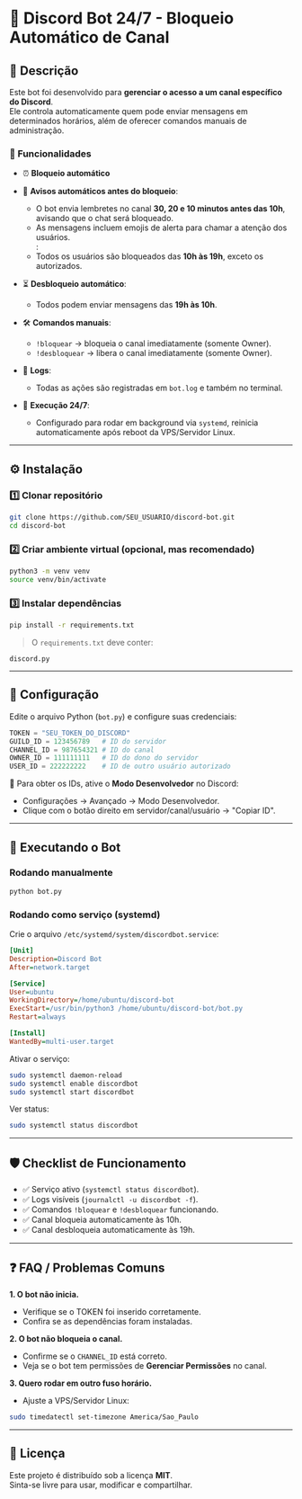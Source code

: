 # 🤖 Discord Bot 24/7 - Bloqueio Automático de Canal

## 📌 Descrição
Este bot foi desenvolvido para **gerenciar o acesso a um canal específico do Discord**.  
Ele controla automaticamente quem pode enviar mensagens em determinados horários, além de oferecer comandos manuais de administração.

### 🔑 Funcionalidades

- ⏰ **Bloqueio automático**

- 🔔 **Avisos automáticos antes do bloqueio**:  
  - O bot envia lembretes no canal **30, 20 e 10 minutos antes das 10h**, avisando que o chat será bloqueado.  
  - As mensagens incluem emojis de alerta para chamar a atenção dos usuários.  
:  
  - Todos os usuários são bloqueados das **10h às 19h**, exceto os autorizados.  
- ⏳ **Desbloqueio automático**:  
  - Todos podem enviar mensagens das **19h às 10h**.  
- 🛠 **Comandos manuais**:  
  - `!bloquear` → bloqueia o canal imediatamente (somente Owner).  
  - `!desbloquear` → libera o canal imediatamente (somente Owner).  
- 📜 **Logs**:  
  - Todas as ações são registradas em `bot.log` e também no terminal.  
- 🔁 **Execução 24/7**:  
  - Configurado para rodar em background via `systemd`, reinicia automaticamente após reboot da VPS/Servidor Linux.  

---

## ⚙️ Instalação

### 1️⃣ Clonar repositório
```bash
git clone https://github.com/SEU_USUARIO/discord-bot.git
cd discord-bot
```

### 2️⃣ Criar ambiente virtual (opcional, mas recomendado)
```bash
python3 -m venv venv
source venv/bin/activate
```

### 3️⃣ Instalar dependências
```bash
pip install -r requirements.txt
```

> O `requirements.txt` deve conter:  
```
discord.py
```

---

## 🔧 Configuração

Edite o arquivo Python (`bot.py`) e configure suas credenciais:

```python
TOKEN = "SEU_TOKEN_DO_DISCORD"
GUILD_ID = 123456789   # ID do servidor
CHANNEL_ID = 987654321 # ID do canal
OWNER_ID = 111111111   # ID do dono do servidor
USER_ID = 222222222    # ID de outro usuário autorizado
```

📌 Para obter os IDs, ative o **Modo Desenvolvedor** no Discord:  
- Configurações → Avançado → Modo Desenvolvedor.  
- Clique com o botão direito em servidor/canal/usuário → "Copiar ID".  

---

## 🚀 Executando o Bot

### Rodando manualmente
```bash
python bot.py
```

### Rodando como serviço (systemd)
Crie o arquivo `/etc/systemd/system/discordbot.service`:

```ini
[Unit]
Description=Discord Bot
After=network.target

[Service]
User=ubuntu
WorkingDirectory=/home/ubuntu/discord-bot
ExecStart=/usr/bin/python3 /home/ubuntu/discord-bot/bot.py
Restart=always

[Install]
WantedBy=multi-user.target
```

Ativar o serviço:
```bash
sudo systemctl daemon-reload
sudo systemctl enable discordbot
sudo systemctl start discordbot
```

Ver status:
```bash
sudo systemctl status discordbot
```

---

## 🛡 Checklist de Funcionamento
- ✅ Serviço ativo (`systemctl status discordbot`).  
- ✅ Logs visíveis (`journalctl -u discordbot -f`).  
- ✅ Comandos `!bloquear` e `!desbloquear` funcionando.  
- ✅ Canal bloqueia automaticamente às 10h.  
- ✅ Canal desbloqueia automaticamente às 19h.  

---

## ❓ FAQ / Problemas Comuns

**1. O bot não inicia.**  
- Verifique se o TOKEN foi inserido corretamente.  
- Confira se as dependências foram instaladas.  

**2. O bot não bloqueia o canal.**  
- Confirme se o `CHANNEL_ID` está correto.  
- Veja se o bot tem permissões de **Gerenciar Permissões** no canal.  

**3. Quero rodar em outro fuso horário.**  
- Ajuste a VPS/Servidor Linux:  
```bash
sudo timedatectl set-timezone America/Sao_Paulo
```

---

## 📜 Licença
Este projeto é distribuído sob a licença **MIT**.  
Sinta-se livre para usar, modificar e compartilhar.  

